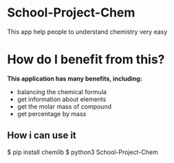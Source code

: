 # School-Project-Chem
This app help people to understand chemistry very easy

# How do I benefit from this?
**This application has many benefits, including:**
* balancing the chemical formula
* get information about elements
* get the molar mass of compound
* get percentage by mass

## How i can use it
$ pip install chemlib
$ python3 School-Project-Chem
